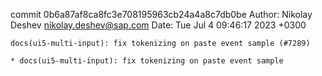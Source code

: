commit 0b6a87af8ca8fc3e708195963cb24a4a8c7db0be
Author: Nikolay Deshev <nikolay.deshev@sap.com>
Date:   Tue Jul 4 09:46:17 2023 +0300

    docs(ui5-multi-input): fix tokenizing on paste event sample (#7289)
    
    * docs(ui5-multi-input): fix tokenizing on paste event sample

